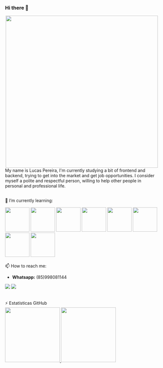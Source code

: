 ### Hi there 👋
<div align="center">
<img src="https://myoctocat.com/assets/images/octocats/octocat-20.png" width="500" height="500"/>
</div>
My name is Lucas Pereira, I'm currently studying a bit of frontend and backend, trying to get into the market and get job opportunities. I consider myself a polite and respectful person, willing to help other people in personal and professional life.
<br />
<br />

🌱 I’m currently learning:

<img src="https://cdn.jsdelivr.net/gh/devicons/devicon/icons/python/python-original-wordmark.svg" width="80" height="80"/> <img src="https://cdn.jsdelivr.net/npm/programming-languages-logos@0.0.3/src/java/java.svg" width="80" height="80"/> <img src="https://cdn.jsdelivr.net/gh/devicons/devicon/icons/javascript/javascript-original.svg" width="80" height="80"/> <img src="https://cdn.jsdelivr.net/gh/devicons/devicon/icons/html5/html5-original-wordmark.svg" width="80" height="80"/> <img src="https://cdn.jsdelivr.net/gh/devicons/devicon/icons/css3/css3-original-wordmark.svg" width="80" height="80"/> <img src="https://cdn.jsdelivr.net/gh/devicons/devicon/icons/mysql/mysql-original-wordmark.svg" width="80" height="80"/> <img src="https://cdn.jsdelivr.net/gh/devicons/devicon/icons/django/django-plain-wordmark.svg" width="80" height="80"/> <img src="https://spring.io/images/spring-logo-9146a4d3298760c2e7e49595184e1975.svg" width="80" height="80"/>
<br />
<br />
📫 How to reach me: 
* **Whatsapp:** (85)998081144
<div>
<a href = "mailto:lucaspereiraps01@gmail.com"><img src="https://img.shields.io/badge/Gmail-D14836?style=for-the-badge&logo=gmail&logoColor=white" target="_blank"></a>
<a href="https://www.linkedin.com/in/lucas-pereira-334155182/" target="_blank"><img src="https://img.shields.io/badge/-LinkedIn-%230077B5?style=for-the-badge&logo=linkedin&logoColor=white" target="_blank"></a>   
</div>  
<br />
<br />
⚡ Estatísticas GitHub
<div>
<a href="https://github.com/seu-usuário-aqui">
<img height="180em" src="https://github-readme-stats.vercel.app/api/top-langs/?username=LucasLPPS&layout=compact&langs_count=7&theme=dracula"/>
<img height="180em" src="https://github-readme-stats.vercel.app/api?username=LucasLPPS&show_icons=true&theme=dracula&include_all_commits=true&count_private=true"/>
</div>
